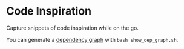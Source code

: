 # Code Inspiration

Capture snippets of code inspiration while on the go.

You can generate a [dependency graph](https://github.com/hchiam/learning-dependency-cruiser) with `bash show_dep_graph.sh`.
